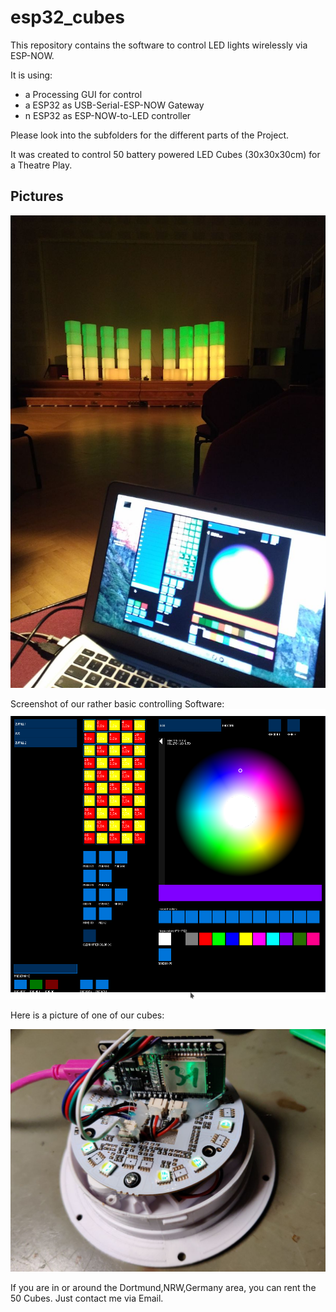 # esp32_cubes

This repository contains the software to control LED lights wirelessly via ESP-NOW.

It is using:

 * a Processing GUI for control
 * a ESP32 as USB-Serial-ESP-NOW Gateway
 * n ESP32 as ESP-NOW-to-LED controller


Please look into the subfolders for the different parts of the Project.

It was created to control 50 battery powered LED Cubes (30x30x30cm) for a
Theatre Play.

## Pictures

![installation at Theatre](doc/88a75917-7ea6-4dd9-80a9-dc94a8e3b59b.jpeg)

Screenshot of our rather basic controlling Software:
![Screenshot of the Software](doc/processing.png)


Here is a picture of one of our cubes:

![Screenshot of the Software](doc/cube_hack.png)



If you are in or around the Dortmund,NRW,Germany area, you can rent the 50 Cubes. Just contact
me via Email.

